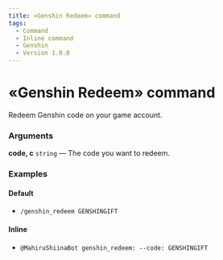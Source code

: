 ```yaml
---
title: «Genshin Redeem» command
tags:
  - Command
  - Inline command
  - Genshin
  - Version 1.0.0
---
```


# «Genshin Redeem» command

Redeem Genshin code on your game account.

### Arguments

**code, c**  `string` — The code you want to redeem.

### Examples

#### Default
+ `/genshin_redeem GENSHINGIFT`

#### Inline
+ `@MahiruShiinaBot genshin_redeem: --code: GENSHINGIFT`